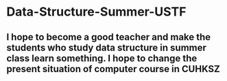 # Data-Structure-Summer-USTF

## I hope to become a good teacher and make the students who study data structure in summer class learn something. I hope to change the present situation of computer course in CUHKSZ
